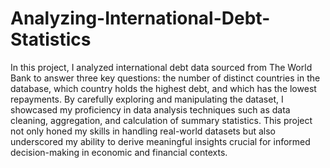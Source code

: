 # Analyzing-International-Debt-Statistics
In this project, I analyzed international debt data sourced from The World Bank to answer three key questions: the number of distinct countries in the database, which country holds the highest debt, and which has the lowest repayments. By carefully exploring and manipulating the dataset, I showcased my proficiency in data analysis techniques such as data cleaning, aggregation, and calculation of summary statistics. This project not only honed my skills in handling real-world datasets but also underscored my ability to derive meaningful insights crucial for informed decision-making in economic and financial contexts.
